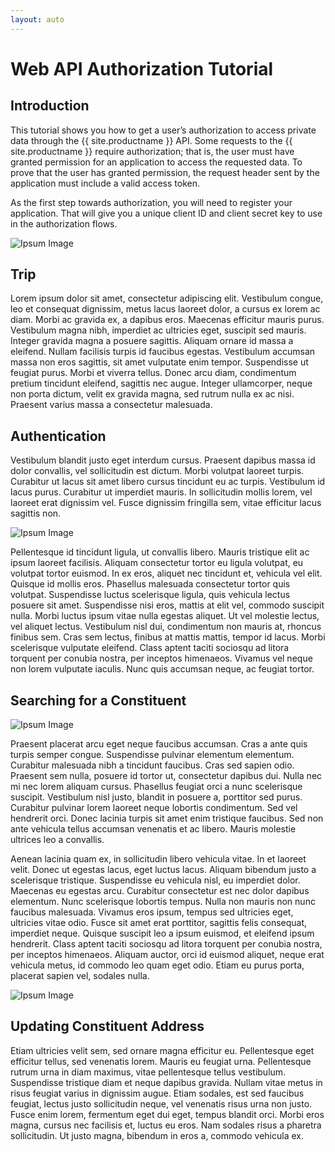 ```yaml
---
layout: auto
---
```


# Web API Authorization Tutorial #

## Introduction	

This tutorial shows you how to get a user’s authorization to access private data through the {{ site.productname }} API.  Some requests to the {{ site.productname }} require authorization; that is, the user must have granted permission for an application to access the requested data. To prove that the user has granted permission, the request header sent by the application must include a valid access token.

As the first step towards authorization, you will need to register your application. That will give you a unique client ID and client secret key to use in the authorization flows.

![Ipsum Image][ipsum-image-00]

## Trip ##

Lorem ipsum dolor sit amet, consectetur adipiscing elit. Vestibulum congue, leo et consequat dignissim, metus lacus laoreet dolor, a cursus ex lorem ac diam. Morbi ac gravida ex, a dapibus eros. Maecenas efficitur mauris purus. Vestibulum magna nibh, imperdiet ac ultricies eget, suscipit sed mauris. Integer gravida magna a posuere sagittis. Aliquam ornare id massa a eleifend. Nullam facilisis turpis id faucibus egestas. Vestibulum accumsan massa non eros sagittis, sit amet vulputate enim tempor. Suspendisse ut feugiat purus. Morbi et viverra tellus. Donec arcu diam, condimentum pretium tincidunt eleifend, sagittis nec augue. Integer ullamcorper, neque non porta dictum, velit ex gravida magna, sed rutrum nulla ex ac nisi. Praesent varius massa a consectetur malesuada.

## Authentication ##

Vestibulum blandit justo eget interdum cursus. Praesent dapibus massa id dolor convallis, vel sollicitudin est dictum. Morbi volutpat laoreet turpis. Curabitur ut lacus sit amet libero cursus tincidunt eu ac turpis. Vestibulum id lacus purus. Curabitur ut imperdiet mauris. In sollicitudin mollis lorem, vel laoreet erat dignissim vel. Fusce dignissim fringilla sem, vitae efficitur lacus sagittis non.

![Ipsum Image][ipsum-image-01]

Pellentesque id tincidunt ligula, ut convallis libero. Mauris tristique elit ac ipsum laoreet facilisis. Aliquam consectetur tortor eu ligula volutpat, eu volutpat tortor euismod. In ex eros, aliquet nec tincidunt et, vehicula vel elit. Quisque id mollis eros. Phasellus malesuada consectetur tortor quis volutpat. Suspendisse luctus scelerisque ligula, quis vehicula lectus posuere sit amet. Suspendisse nisi eros, mattis at elit vel, commodo suscipit nulla. Morbi luctus ipsum vitae nulla egestas aliquet. Ut vel molestie lectus, vel aliquet lectus. Vestibulum nisl dui, condimentum non mauris at, rhoncus finibus sem. Cras sem lectus, finibus at mattis mattis, tempor id lacus. Morbi scelerisque vulputate eleifend. Class aptent taciti sociosqu ad litora torquent per conubia nostra, per inceptos himenaeos. Vivamus vel neque non lorem vulputate iaculis. Nunc quis accumsan neque, ac feugiat tortor.

## Searching for a Constituent ##

![Ipsum Image][ipsum-image-02]

Praesent placerat arcu eget neque faucibus accumsan. Cras a ante quis turpis semper congue. Suspendisse pulvinar elementum elementum. Curabitur malesuada nibh a tincidunt faucibus. Cras sed sapien odio. Praesent sem nulla, posuere id tortor ut, consectetur dapibus dui. Nulla nec mi nec lorem aliquam cursus. Phasellus feugiat orci a nunc scelerisque suscipit. Vestibulum nisl justo, blandit in posuere a, porttitor sed purus. Curabitur pulvinar lorem laoreet neque lobortis condimentum. Sed vel hendrerit orci. Donec lacinia turpis sit amet enim tristique faucibus. Sed non ante vehicula tellus accumsan venenatis et ac libero. Mauris molestie ultrices leo a convallis.

Aenean lacinia quam ex, in sollicitudin libero vehicula vitae. In et laoreet velit. Donec ut egestas lacus, eget luctus lacus. Aliquam bibendum justo a scelerisque tristique. Suspendisse eu vehicula nisl, eu imperdiet dolor. Maecenas eu egestas arcu. Curabitur consectetur est nec dolor dapibus elementum. Nunc scelerisque lobortis tempus. Nulla non mauris non nunc faucibus malesuada. Vivamus eros ipsum, tempus sed ultricies eget, ultricies vitae odio. Fusce sit amet erat porttitor, sagittis felis consequat, imperdiet neque. Quisque suscipit leo a ipsum euismod, et eleifend ipsum hendrerit. Class aptent taciti sociosqu ad litora torquent per conubia nostra, per inceptos himenaeos. Aliquam auctor, orci id euismod aliquet, neque erat vehicula metus, id commodo leo quam eget odio. Etiam eu purus porta, placerat sapien vel, sodales nulla.

![Ipsum Image][ipsum-image-03]

## Updating Constituent Address ##

Etiam ultricies velit sem, sed ornare magna efficitur eu. Pellentesque eget efficitur tellus, sed venenatis lorem. Mauris eu feugiat urna. Pellentesque rutrum urna in diam maximus, vitae pellentesque tellus vestibulum. Suspendisse tristique diam et neque dapibus gravida. Nullam vitae metus in risus feugiat varius in dignissim augue. Etiam sodales, est sed faucibus feugiat, lectus justo sollicitudin neque, vel venenatis risus urna non justo. Fusce enim lorem, fermentum eget dui eget, tempus blandit orci. Morbi eros magna, cursus nec facilisis et, luctus eu eros. Nam sodales risus a pharetra sollicitudin. Ut justo magna, bibendum in eros a, commodo vehicula ex.

[ipsum-image-00]: http://placehold.it/800x300
[ipsum-image-01]: http://placehold.it/800x800
[ipsum-image-02]: http://placehold.it/800x200
[ipsum-image-03]: http://placehold.it/800x200

[ipsum-image-00A]: holder.js/800x300
[ipsum-image-01A]: holder.js/800x800
[ipsum-image-02A]: holder.js/800x200
[ipsum-image-03A]: holder.js/800x200/sky

[endpoints]: https://bbbobbyearl.portal.azure-api.net/docs/services/5489b7687376d0092c2d38a1/operations/5489b76a7376d00b90cb1a02
